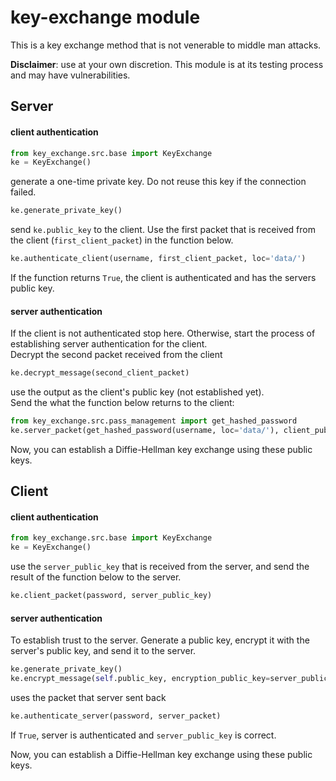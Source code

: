 # key-exchange module
This is a key exchange method that is not venerable to middle man attacks.  

__Disclaimer__: use at your own discretion. This module is at its testing
process
and may have vulnerabilities. 

## Server
#### client authentication
```python
from key_exchange.src.base import KeyExchange
ke = KeyExchange()
```
generate a one-time private key. Do not reuse this key if the connection
failed.
```python
ke.generate_private_key()
```
send `ke.public_key` to the client.
Use the first packet that is received from the client (`first_client_packet`)
in the function below.
```python
ke.authenticate_client(username, first_client_packet, loc='data/')
```
If the function returns `True`, the client is authenticated and has the servers
public key.

#### server authentication
If the client is not authenticated stop here. Otherwise, start the process of
establishing server authentication for the client.   
Decrypt the second packet received from the client
```python
ke.decrypt_message(second_client_packet)
```
use the output as the client's public key (not established yet).  
Send the what the function below returns to the client:
```python
from key_exchange.src.pass_management import get_hashed_password
ke.server_packet(get_hashed_password(username, loc='data/'), client_public_key)
```
Now, you can establish a Diffie-Hellman key exchange using these public keys.


## Client
#### client authentication
```python
from key_exchange.src.base import KeyExchange
ke = KeyExchange()
```
use the `server_public_key` that is received from the server, and send the
result of the function below to the server.
```python
ke.client_packet(password, server_public_key)
```
#### server authentication
To establish trust to the server. Generate a public key, encrypt it with the
server's public key, and send it to the server.
```python
ke.generate_private_key()
ke.encrypt_message(self.public_key, encryption_public_key=server_public_key)
```
uses the packet that server sent back
```python
ke.authenticate_server(password, server_packet)
```
If `True`, server is authenticated and `server_public_key` is correct.

Now, you can establish a Diffie-Hellman key exchange using these public keys.
